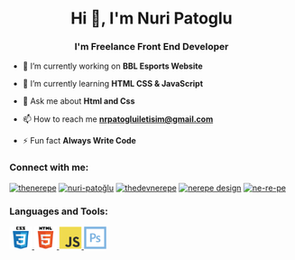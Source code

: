 <h1 align="center">Hi 👋, I'm Nuri Patoglu</h1>
<h3 align="center">I'm Freelance Front End Developer</h3>

- 🔭 I’m currently working on **BBL Esports Website**

- 🌱 I’m currently learning **HTML CSS & JavaScript**

- 💬 Ask me about **Html and Css**

- 📫 How to reach me **nrpatogluiletisim@gmail.com**

- ⚡ Fun fact **Always Write Code**

<h3 align="left">Connect with me:</h3>
<p align="left">
<a href="https://twitter.com/thenerepe" target="blank"><img align="center" src="https://raw.githubusercontent.com/rahuldkjain/github-profile-readme-generator/master/src/images/icons/Social/twitter.svg" alt="thenerepe" height="30" width="40" /></a>
<a href="https://linkedin.com/in/nuri-patoğlu" target="blank"><img align="center" src="https://raw.githubusercontent.com/rahuldkjain/github-profile-readme-generator/master/src/images/icons/Social/linked-in-alt.svg" alt="nuri-patoğlu" height="30" width="40" /></a>
<a href="https://instagram.com/thedevnerepe" target="blank"><img align="center" src="https://raw.githubusercontent.com/rahuldkjain/github-profile-readme-generator/master/src/images/icons/Social/instagram.svg" alt="thedevnerepe" height="30" width="40" /></a>
<a href="https://www.behance.net/nerepe design" target="blank"><img align="center" src="https://raw.githubusercontent.com/rahuldkjain/github-profile-readme-generator/master/src/images/icons/Social/behance.svg" alt="nerepe design" height="30" width="40" /></a>
<a href="https://www.youtube.com/c/ne-re-pe" target="blank"><img align="center" src="https://raw.githubusercontent.com/rahuldkjain/github-profile-readme-generator/master/src/images/icons/Social/youtube.svg" alt="ne-re-pe" height="30" width="40" /></a>
</p>

<h3 align="left">Languages and Tools:</h3>
<p align="left"> <a href="https://www.w3schools.com/css/" target="_blank" rel="noreferrer"> <img src="https://raw.githubusercontent.com/devicons/devicon/master/icons/css3/css3-original-wordmark.svg" alt="css3" width="40" height="40"/> </a> <a href="https://www.w3.org/html/" target="_blank" rel="noreferrer"> <img src="https://raw.githubusercontent.com/devicons/devicon/master/icons/html5/html5-original-wordmark.svg" alt="html5" width="40" height="40"/> </a> <a href="https://developer.mozilla.org/en-US/docs/Web/JavaScript" target="_blank" rel="noreferrer"> <img src="https://raw.githubusercontent.com/devicons/devicon/master/icons/javascript/javascript-original.svg" alt="javascript" width="40" height="40"/> </a> <a href="https://www.photoshop.com/en" target="_blank" rel="noreferrer"> <img src="https://raw.githubusercontent.com/devicons/devicon/master/icons/photoshop/photoshop-line.svg" alt="photoshop" width="40" height="40"/> </a> </p>
